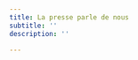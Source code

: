 ```yaml
---
title: La presse parle de nous
subtitle: ''
description: ''

---
```

<press-articles></press-articles>